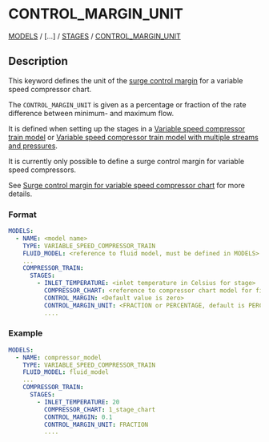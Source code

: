 # CONTROL_MARGIN_UNIT

[MODELS](/about/references/MODELS.md) /
[...] /
[STAGES](/about/references/STAGES.md) /
[CONTROL_MARGIN_UNIT](/about/references/CONTROL_MARGIN_UNIT.md)

## Description

This keyword defines the unit of the [surge control margin](/about/references/CONTROL_MARGIN.md) for a variable speed compressor chart.

The `CONTROL_MARGIN_UNIT` is given as a percentage or fraction of the rate difference between minimum- and maximum flow.

It is defined when setting up the stages in a [Variable speed compressor train model](/about/modelling/setup/models/compressor_modelling/compressor_models_types/variable_speed_compressor_train_model.md) or [Variable speed compressor train model with multiple streams and pressures](/about/modelling/setup/models/compressor_modelling/compressor_models_types/variable_speed_compressor_train_model_with_multiple_streams_and_pressures.md).

It is currently only possible to define a surge control margin for variable speed compressors.

See [Surge control margin for variable speed compressor chart](/about/modelling/setup/models/compressor_modelling/compressor_charts/index.md) for more details.

### Format

~~~~yaml
MODELS:
  - NAME: <model name>
    TYPE: VARIABLE_SPEED_COMPRESSOR_TRAIN
    FLUID_MODEL: <reference to fluid model, must be defined in MODELS>
    ...
    COMPRESSOR_TRAIN:
      STAGES:
        - INLET_TEMPERATURE: <inlet temperature in Celsius for stage>
          COMPRESSOR_CHART: <reference to compressor chart model for first stage, must be defined in MODELS or FACILITY_INPUTS>
          CONTROL_MARGIN: <Default value is zero>
          CONTROL_MARGIN_UNIT: <FRACTION or PERCENTAGE, default is PERCENTAGE>
          ....
~~~~

### Example
~~~~yaml
MODELS:
  - NAME: compressor_model
    TYPE: VARIABLE_SPEED_COMPRESSOR_TRAIN
    FLUID_MODEL: fluid_model
    ...
    COMPRESSOR_TRAIN:
      STAGES:
        - INLET_TEMPERATURE: 20
          COMPRESSOR_CHART: 1_stage_chart
          CONTROL_MARGIN: 0.1
          CONTROL_MARGIN_UNIT: FRACTION
          ....
~~~~
